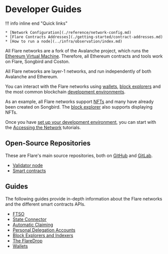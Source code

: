 # Developer Guides

!!! info inline end "Quick links"

    * [Network Configuration](./reference/network-config.md)
    * [Flare Contracts Addresses](./getting-started/contract-addresses.md)
    * [How to run a node](../infra/observation/index.md)

All Flare networks are a fork of the Avalanche project, which runs the [Ethereum Virtual Machine](glossary.md#evm).
Therefore, all Ethereum contracts and tools work on Flare, Songbird and Coston.

All Flare networks are layer-1 networks, and run independently of both Avalanche and Ethereum.

You can interact with the Flare networks using [wallets](../user/wallets/index.md), [block explorers](../user/block-explorers/index.md) and the most common blockchain [development environments](./getting-started/setup/index.md).

As an example, all Flare networks support [NFTs](glossary.md#nft) and many have already been created on Songbird.
The [block explorer](../user/block-explorers/index.md) also supports displaying NFTs.

Once you have [set up your development environment](./getting-started/setup/index.md), you can start with the [Accessing the Network](./tutorials/network-access/index.md) tutorials.

## Open-Source Repositories

These are Flare's main source repositories, both on [GitHub](https://github.com/flare-foundation) and [GitLab](https://gitlab.com/flarenetwork).

* [Validator node](https://github.com/flare-foundation/flare)
* [Smart contracts](https://gitlab.com/flarenetwork/flare-smart-contracts)

## Guides

The following guides provide in-depth information about the Flare networks and the different smart contracts APIs.

* [FTSO](./tutorials/ftso/index.md)
* [State Connector](./tutorials/sc/index.md)
* [Automatic Claiming](./reference/automatic-claiming.md)
* [Personal Delegation Accounts](./reference/personal-delegation-account.md)
* [Block Explorers and Indexers](./reference/explorers-and-indexers.md)
* [The FlareDrop](./reference/the-flaredrop.md)
* [Wallets](./reference/wallets.md)